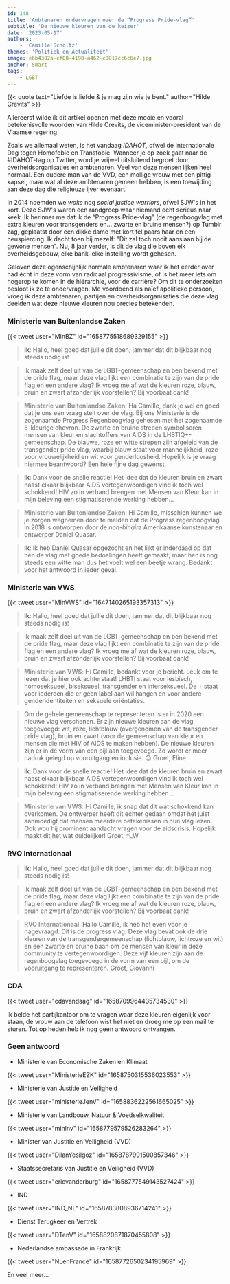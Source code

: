 ```yaml
---
id: 148
title: 'Ambtenaren ondervragen over de “Progress Pride-vlag”'
subtitle: 'De nieuwe kleuren van de keizer'
date: '2023-05-17'
authors:
    - 'Camille Scholtz'
themes: 'Politiek en Actualiteit'
image: e6b4382a-cf08-4198-a462-c0817cc6c6e7.jpg
anchor: Smart
tags:
    - LGBT
---
```


{{< quote text="Liefde is liefde & je mag zijn wie je bent." author="Hilde Crevits" >}}

Allereerst wilde ik dit artikel openen met deze mooie en vooral betekenisvolle woorden van Hilde Crevits, de viceminister-president van de Vlaamse regering.

Zoals we allemaal weten, is het vandaag *IDAHOT*, ofwel de Internationale Dag tegen Homofobie en Transfobie. Wanneer je op zoek gaat naar de #IDAHOT-tag op Twitter, word je vrijwel uitsluitend begroet door overheidsorganisaties en ambtenaren. Veel van deze mensen lijken heel normaal. Een oudere man van de VVD, een mollige vrouw met een pittig kapsel, maar wat al deze ambtenaren gemeen hebben, is een toewijding aan deze dag die religieuze ijver evenaart.

In 2014 noemden we *woke* nog *social justice warriors*, ofwel SJW's in het kort. Deze SJW's waren een randgroep waar niemand echt serieus naar keek. Ik herinner me dat ik de “Progress Pride-vlag” (de regenboogvlag met extra kleuren voor transgenders en... zwarte en bruine mensen?) op Tumblr zag, geplaatst door een dikke dame met kort fel paars haar en een neuspiercing. Ik dacht toen bij mezelf: "Dit zal toch nooit aanslaan bij de gewone mensen". Nu, 8 jaar verder, is dit de vlag die boven elk overheidsgebouw, elke bank, elke instelling wordt gehesen.

Geloven deze ogenschijnlijk normale ambtenaren waar ik het eerder over had écht in deze vorm van radicaal progressivisme, of is het meer iets om hogerop te komen in de hiërarchie, voor de carrière? Om dit te onderzoeken besloot ik ze te ondervragen. Me voordoend als naïef apolitieke persoon, vroeg ik deze ambtenaren, partijen en overheidsorganisaties die deze vlag deelden wat deze nieuwe kleuren nou precies betekenden.


### Ministerie van Buitenlandse Zaken

{{< tweet user="MinBZ" id="1658775518689329155" >}}

> <span style="color: var(--accent-color);">**Ik**:</span> Hallo, heel goed dat jullie dit doen, jammer dat dit blijkbaar nog steeds nodig is!

> Ik maak zelf deel uit van de LGBT-gemeenschap en ben bekend met de pride flag, maar deze vlag lijkt een combinatie te zijn van de pride flag en een andere vlag? Ik vroeg me af wat de kleuren roze, blauw, bruin en zwart afzonderlijk voorstellen? Bij voorbaat dank!

> <span style="color: var(--accent-color); filter: invert(0.8);">**Ministerie van Buitenlandse Zaken**:</span> Ha Camille, dank je wel en goed dat je ons een vraag stelt over de vlag. Bij ons Ministerie is de zogenaamde Progress Regenboogvlag gehesen met het zogenaamde 5-kleurige chevron. De zwarte en bruine strepen symboliseren mensen van kleur en slachtoffers van AIDS in de LHBTIQ+-gemeenschap. De blauwe, roze en witte strepen zijn afgeleid van de transgender pride vlag, waarbij blauw staat voor mannelijkheid, roze voor vrouwelijkheid en wit voor genderloosheid. Hopelijk is je vraag hiermee beantwoord? Een hele fijne dag gewenst.

> <span style="color: var(--accent-color);">**Ik**:</span> Dank voor de snelle reactie! Het idee dat de kleuren bruin en zwart naast elkaar blijkbaar AIDS vertegenwoordigen vind ik toch wel schokkend! HIV zo in verband brengen met Mensen van Kleur kan in mijn beleving een stigmatiserende werking hebben...

> <span style="color: var(--accent-color); filter: invert(0.8);">**Ministerie van Buitenlandse Zaken**:</span> Hi Camille, misschien kunnen we je zorgen wegnemen door te melden dat de Progress regenboogvlag in 2018 is ontworpen door de *non-binaire* Amerikaanse kunstenaar en ontwerper Daniel Quasar.

> <span style="color: var(--accent-color);">**Ik**:</span> Ik heb Daniel Quasar opgezocht en het lijkt er inderdaad op dat hen de vlag met goede bedoelingen heeft gemaakt, maar hen is nog steeds een witte man dus het voelt wel een beetje wrang. Bedankt voor het antwoord in ieder geval.


### Ministerie van VWS

{{< tweet user="MinVWS" id="1647140265193357313" >}}

> <span style="color: var(--accent-color);">**Ik**:</span> Hallo, heel goed dat jullie dit doen, jammer dat dit blijkbaar nog steeds nodig is!

> Ik maak zelf deel uit van de LGBT-gemeenschap en ben bekend met de pride flag, maar deze vlag lijkt een combinatie te zijn van de pride flag en een andere vlag? Ik vroeg me af wat de kleuren roze, blauw, bruin en zwart afzonderlijk voorstellen? Bij voorbaat dank!

> <span style="color: var(--accent-color); filter: invert(0.8);">**Ministerie van VWS**:</span> Hi Camille, bedankt voor je bericht. Leuk om te lezen dat je hier ook achterstaat! LHBTI staat voor lesbisch, homoseksueel, biseksueel, transgender en interseksueel. De + staat voor iedereen die er geen label aan wil hangen en voor andere genderidentiteiten en seksuele oriëntaties.

> Om de gehele gemeenschap te representeren is er in 2020 een nieuwe vlag verschenen. Er zijn nieuwe kleuren aan de vlag toegevoegd: wit, roze, lichtblauw (overgenomen van de transgender pride vlag), bruin en zwart (voor de gemeenschap van kleur en mensen die met HIV of AIDS te maken hebben). De nieuwe kleuren zijn er in de vorm van een pijl aan toegevoegd. Zo wordt er meer nadruk gelegd op vooruitgang en inclusie. 😊 Groet, Eline

> <span style="color: var(--accent-color);">**Ik**:</span> Dank voor de snelle reactie! Het idee dat de kleuren bruin en zwart naast elkaar blijkbaar AIDS vertegenwoordigen vind ik toch wel schokkend! HIV zo in verband brengen met Mensen van Kleur kan in mijn beleving een stigmatiserende werking hebben...

> <span style="color: var(--accent-color); filter: invert(0.8);">**Ministerie van VWS**:</span> Hi Camille, ik snap dat dit wat schokkend kan overkomen. De ontwerper heeft dit echter gedaan omdat het juist aanmoedigt dat mensen meerdere betekenissen in hun vlag lezen. Ook wou hij prominent aandacht vragen voor de aidscrisis. Hopelijk maakt dit het wat duidelijker! Groet, ^LW


### RVO Internationaal

> <span style="color: var(--accent-color);">**Ik**:</span> Hallo, heel goed dat jullie dit doen, jammer dat dit blijkbaar nog steeds nodig is!

> Ik maak zelf deel uit van de LGBT-gemeenschap en ben bekend met de pride flag, maar deze vlag lijkt een combinatie te zijn van de pride flag en een andere vlag? Ik vroeg me af wat de kleuren roze, blauw, bruin en zwart afzonderlijk voorstellen? Bij voorbaat dank!

> <span style="color: var(--accent-color); filter: invert(0.8);">**RVO Internationaal**:</span> Hallo Camille, ik heb het even voor je nagevraagd: Dit is de progress vlag. Deze vlag bevat ook de drie kleuren van de transgendergemeenschap (lichtblauw, lichtroze en wit) en een zwarte en bruine baan om de mensen van kleur in deze community te vertegenwoordigen. Deze vijf kleuren zijn aan de regenboogvlag toegevoegd in de vorm van een pijl, om de vooruitgang te representeren. Groet, Giovanni


### CDA

{{< tweet user="cdavandaag" id="1658709964435734530" >}}

Ik belde het partijkantoor om te vragen waar deze kleuren eigenlijk voor staan, de vrouw aan de telefoon wist het niet en droeg me op een mail te sturen. Tot op heden heb ik nog geen antwoord ontvangen.


### Geen antwoord

- Ministerie van Economische Zaken en Klimaat

{{< tweet user="MinisterieEZK" id="1658750315536023553" >}}

- Ministerie van Justitie en Veiligheid

{{< tweet user="ministerieJenV" id="1658836222561665025" >}}

- Ministerie van Landbouw, Natuur & Voedselkwaliteit

{{< tweet user="minlnv" id="1658779579526283264" >}}

- Minister van Justitie en Veiligheid (VVD)

{{< tweet user="DilanYesilgoz" id="1658787991500857346" >}}

- Staatssecretaris van Justitie en Veiligheid (VVD)

{{< tweet user="ericvanderburg" id="1658777549143527424" >}}

- IND

{{< tweet user="IND_NL" id="1658783808936714241" >}}

- Dienst Terugkeer en Vertrek

{{< tweet user="DTenV" id="1658820871870455808" >}}

- Nederlandse ambassade in Frankrijk

{{< tweet user="NLenFrance" id="1658772650234195969" >}}

En veel meer...
